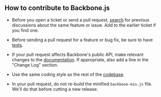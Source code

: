 ## How to contribute to Backbone.js

* Before you open a ticket or send a pull request, [search](https://github.com/documentcloud/backbone/issues) for previous discussions about the same feature or issue. Add to the earlier ticket if you find one.

* Before sending a pull request for a feature or bug fix, be sure to have [tests](http://backbonejs.org/test/).

* If your pull request affects Backbone's public API, make relevant changes to the [documentation](https://github.com/documentcloud/backbone/blob/master/index.html). If appropriate, also add a line in the "Change Log" section.

* Use the same coding style as the rest of the [codebase](https://github.com/documentcloud/backbone/blob/master/backbone.js).

* In your pull request, do not re-build the minified `backbone-min.js` file. We'll do that before cutting a new release.

